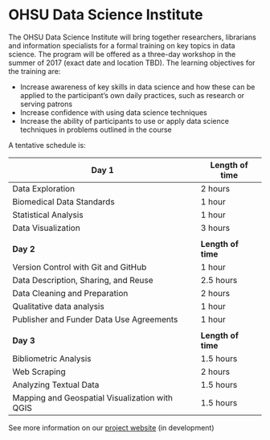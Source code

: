 # OHSU Data Science Institute
The OHSU Data Science Institute will bring together researchers, librarians and information specialists for a formal training on key topics in data science. The program will be offered as a three-day workshop in the summer of 2017 (exact date and location TBD). The learning objectives for the training are:
- Increase awareness of key skills in data science and how these can be applied to the participant’s own daily practices, such as research or serving patrons
- Increase confidence with using data science techniques
-	Increase the ability of participants to use or apply data science techniques in problems outlined in the course

A tentative schedule is:

| Day 1 | Length of time |
|------|-----------------|
| Data Exploration | 2 hours|
| Biomedical Data Standards | 1 hour |
| Statistical Analysis | 1 hour |
| Data Visualization | 3 hours |
|||
| **Day 2** | **Length of time** |
| Version Control with Git and GitHub | 1 hour |
| Data Description, Sharing, and Reuse | 2.5 hours |
| Data Cleaning and Preparation | 2 hours |
| Qualitative data analysis | 1 hour |
| Publisher and Funder Data Use Agreements | 1 hour |
|||
| **Day 3** | **Length of time** |
| Bibliometric Analysis | 1.5 hours |
| Web Scraping | 2 hours |
| Analyzing Textual Data | 1.5 hours |
| Mapping and Geospatial Visualization with QGIS | 1.5 hours |

See more information on our [project website](https://ohsulibrary-datascienceinstitute.github.io/) (in development)
